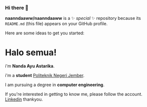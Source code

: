 ### Hi there 👋

**naanndaaww/naanndaaww** is a ✨ _special_ ✨ repository because its `README.md` (this file) appears on your GitHub profile.

Here are some ideas to get you started:

# Halo semua! 

i'm  **Nanda Ayu Astarika**.<br>

i'm a **student**  [Politeknik Negeri Jember](https://polije.ac.id/).<br>

I am pursuing a degree in **computer engineering**.<br>

If you're interested in getting to know me, please follow the account. [Linkedin](https://www.linkedin.com/in/nanda-ayu-astarika-8a1a08288) thankyou.
